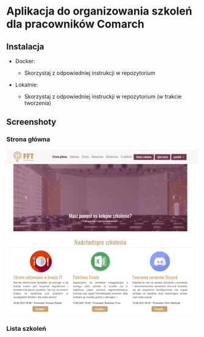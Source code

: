# Aplikacja do organizowania szkoleń dla pracowników Comarch



## Instalacja

- Docker:
  - Skorzystaj z odpowiedniej instrukcji w repozytorium

- Lokalnie:
  - Skorzystaj z odpowiedniej instruckji w repozytorium (w trakcie tworzenia)


## Screenshoty

### Strona główna
<img src="https://github.com/nadrowskyy/organize-application/blob/main/screenshots/strona_glowna.png">

### Lista szkoleń




